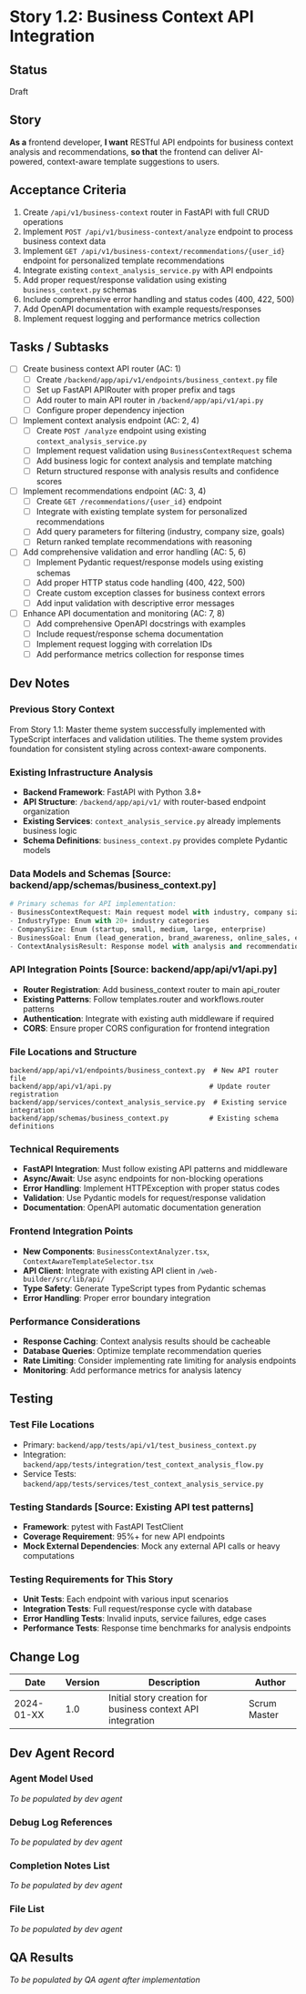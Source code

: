# Story 1.2: Business Context API Integration

## Status
Draft

## Story
**As a** frontend developer,
**I want** RESTful API endpoints for business context analysis and recommendations,
**so that** the frontend can deliver AI-powered, context-aware template suggestions to users.

## Acceptance Criteria
1. Create `/api/v1/business-context` router in FastAPI with full CRUD operations
2. Implement `POST /api/v1/business-context/analyze` endpoint to process business context data
3. Implement `GET /api/v1/business-context/recommendations/{user_id}` endpoint for personalized template recommendations
4. Integrate existing `context_analysis_service.py` with API endpoints
5. Add proper request/response validation using existing `business_context.py` schemas
6. Include comprehensive error handling and status codes (400, 422, 500)
7. Add OpenAPI documentation with example requests/responses
8. Implement request logging and performance metrics collection

## Tasks / Subtasks

- [ ] Create business context API router (AC: 1)
  - [ ] Create `/backend/app/api/v1/endpoints/business_context.py` file
  - [ ] Set up FastAPI APIRouter with proper prefix and tags
  - [ ] Add router to main API router in `/backend/app/api/v1/api.py`
  - [ ] Configure proper dependency injection

- [ ] Implement context analysis endpoint (AC: 2, 4)
  - [ ] Create `POST /analyze` endpoint using existing `context_analysis_service.py`
  - [ ] Implement request validation using `BusinessContextRequest` schema
  - [ ] Add business logic for context analysis and template matching
  - [ ] Return structured response with analysis results and confidence scores

- [ ] Implement recommendations endpoint (AC: 3, 4)
  - [ ] Create `GET /recommendations/{user_id}` endpoint
  - [ ] Integrate with existing template system for personalized recommendations
  - [ ] Add query parameters for filtering (industry, company size, goals)
  - [ ] Return ranked template recommendations with reasoning

- [ ] Add comprehensive validation and error handling (AC: 5, 6)
  - [ ] Implement Pydantic request/response models using existing schemas
  - [ ] Add proper HTTP status code handling (400, 422, 500)
  - [ ] Create custom exception classes for business context errors
  - [ ] Add input validation with descriptive error messages

- [ ] Enhance API documentation and monitoring (AC: 7, 8)
  - [ ] Add comprehensive OpenAPI docstrings with examples
  - [ ] Include request/response schema documentation
  - [ ] Implement request logging with correlation IDs
  - [ ] Add performance metrics collection for response times

## Dev Notes

### Previous Story Context
From Story 1.1: Master theme system successfully implemented with TypeScript interfaces and validation utilities. The theme system provides foundation for consistent styling across context-aware components.

### Existing Infrastructure Analysis
- **Backend Framework**: FastAPI with Python 3.8+ 
- **API Structure**: `/backend/app/api/v1/` with router-based endpoint organization
- **Existing Services**: `context_analysis_service.py` already implements business logic
- **Schema Definitions**: `business_context.py` provides complete Pydantic models

### Data Models and Schemas [Source: backend/app/schemas/business_context.py]
```python
# Primary schemas for API implementation:
- BusinessContextRequest: Main request model with industry, company size, goals
- IndustryType: Enum with 20+ industry categories
- CompanySize: Enum (startup, small, medium, large, enterprise)  
- BusinessGoal: Enum (lead_generation, brand_awareness, online_sales, etc.)
- ContextAnalysisResult: Response model with analysis and recommendations
```

### API Integration Points [Source: backend/app/api/v1/api.py]
- **Router Registration**: Add business_context router to main api_router
- **Existing Patterns**: Follow templates.router and workflows.router patterns
- **Authentication**: Integrate with existing auth middleware if required
- **CORS**: Ensure proper CORS configuration for frontend integration

### File Locations and Structure
```
backend/app/api/v1/endpoints/business_context.py  # New API router file
backend/app/api/v1/api.py                        # Update router registration
backend/app/services/context_analysis_service.py  # Existing service integration
backend/app/schemas/business_context.py          # Existing schema definitions
```

### Technical Requirements
- **FastAPI Integration**: Must follow existing API patterns and middleware
- **Async/Await**: Use async endpoints for non-blocking operations
- **Error Handling**: Implement HTTPException with proper status codes
- **Validation**: Use Pydantic models for request/response validation
- **Documentation**: OpenAPI automatic documentation generation

### Frontend Integration Points
- **New Components**: `BusinessContextAnalyzer.tsx`, `ContextAwareTemplateSelector.tsx`
- **API Client**: Integrate with existing API client in `/web-builder/src/lib/api/`
- **Type Safety**: Generate TypeScript types from Pydantic schemas
- **Error Handling**: Proper error boundary integration

### Performance Considerations
- **Response Caching**: Context analysis results should be cacheable
- **Database Queries**: Optimize template recommendation queries
- **Rate Limiting**: Consider implementing rate limiting for analysis endpoints
- **Monitoring**: Add performance metrics for analysis latency

## Testing

### Test File Locations
- Primary: `backend/app/tests/api/v1/test_business_context.py`
- Integration: `backend/app/tests/integration/test_context_analysis_flow.py`
- Service Tests: `backend/app/tests/services/test_context_analysis_service.py`

### Testing Standards [Source: Existing API test patterns]
- **Framework**: pytest with FastAPI TestClient
- **Coverage Requirement**: 95%+ for new API endpoints
- **Mock External Dependencies**: Mock any external API calls or heavy computations

### Testing Requirements for This Story
- **Unit Tests**: Each endpoint with various input scenarios
- **Integration Tests**: Full request/response cycle with database
- **Error Handling Tests**: Invalid inputs, service failures, edge cases
- **Performance Tests**: Response time benchmarks for analysis endpoints

## Change Log
| Date | Version | Description | Author |
|------|---------|-------------|---------|
| 2024-01-XX | 1.0 | Initial story creation for business context API integration | Scrum Master |

## Dev Agent Record

### Agent Model Used
_To be populated by dev agent_

### Debug Log References
_To be populated by dev agent_

### Completion Notes List
_To be populated by dev agent_

### File List
_To be populated by dev agent_

## QA Results
_To be populated by QA agent after implementation_